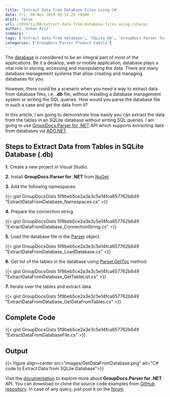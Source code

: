 ```yaml
---
title: 'Extract Data from Database Files using C#'
date: Fri, 08 Nov 2019 09:52:26 +0000
draft: false
url: /2019/11/08/extract-data-from-database-files-using-csharp/
author: 'Usman Aziz'
summary: ''
tags: ['Extract data from database', 'SQLite DB', 'GroupDocs.Parser for .NET']
categories: ['GroupDocs.Parser Product Family']
---
```


The [database](https://en.wikipedia.org/wiki/Database) is considered to be an integral part of most of the applications. Be it a desktop, web or mobile application, database plays a vital role in storing, accessing and manipulating the data. There are many database management systems that allow creating and managing databases for you.

However, there could be a scenario when you need a way to extract data from database files, i.e. **.db** file, without installing a database management system or writing the SQL queries. How would you parse the database file in such a case and get the data from it?

In this article, I am going to demonstrate how easily you can extract the data from the tables in an SQLite database without writing SQL queries. I am going to use [GroupDocs.Parser for .NET](https://products.groupdocs.com/parser/net) API which supports extracting data from databases via [ADO.NET](https://en.wikipedia.org/wiki/ADO.NET).

## Steps to Extract Data from Tables in SQLite Database (.db)

**1.** Create a new project in Visual Studio.

**2\.** Install **GroupDocs.Parser for .NET** from [NuGet](http://nuget.org/packages/GroupDocs.Parser).

**3.** Add the following namespaces.

{{< gist GroupDocsGists 5f9beb5ce2a3e3c5e14fca657762b649 "ExtractDataFromDatabase_Namespaces.cs" >}}

**4.** Prepare the connection string.

{{< gist GroupDocsGists 5f9beb5ce2a3e3c5e14fca657762b649 "ExtractDataFromDatabase_ConnectionString.cs" >}}

**5.** Load the database file in the [Parser](https://apireference.groupdocs.com/net/parser/groupdocs.parser/parser) object.

{{< gist GroupDocsGists 5f9beb5ce2a3e3c5e14fca657762b649 "ExtractDataFromDatabase_LoadDatabase.cs" >}}

**6.** Get list of the tables in the database using [Parser.GetToc](https://apireference.groupdocs.com/net/parser/groupdocs.parser/parser/methods/gettoc) method.

{{< gist GroupDocsGists 5f9beb5ce2a3e3c5e14fca657762b649 "ExtractDataFromDatabase_GetTableList.cs" >}}

**7.** Iterate over the tables and extract data.

{{< gist GroupDocsGists 5f9beb5ce2a3e3c5e14fca657762b649 "ExtractDataFromDatabase_GetDataFromTables.cs" >}}

## Complete Code

{{< gist GroupDocsGists 5f9beb5ce2a3e3c5e14fca657762b649 "ExtractDataFromDatabaseFile.cs" >}}

## Output



{{< figure align=center src="images/GetDataFromDatabase.png" alt="C# code to Extract Data from SQLite Database">}}


Visit the [documentation](https://docs.groupdocs.com/parser/net) to explore more about **GroupDocs.Parser for .NET** API. You can download or clone the source code examples from [GitHub repository](https://github.com/groupdocs-parser/GroupDocs.Parser-for-.NET). In case of any query, just post it on the [forum](https://forum.groupdocs.com/c/parser).





